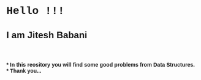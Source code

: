 <!DOCTYPE html>
<html lang="en">
<head>
    <meta charset="UTF-8">
    <meta http-equiv="X-UA-Compatible" content="IE=edge">
    <meta name="viewport" content="width=device-width, initial-scale=1.0">
    <title>Readme</title>
    <style>
        h1{
            font-family: 'Courier New', Courier, monospace;
        }
        h2{
            font-family: 'Franklin Gothic Medium', 'Arial Narrow', Arial, sans-serif;
            font-size:x-large;
        }
        h4{
            font-family: Arial, Helvetica, sans-serif;
        }
    </style>
</head>
<body>
    <h1>Hello !!!</h1>
    <h2>I am Jitesh Babani</h2><br>
    <h4>
        * In this reository you will find some good problems from Data Structures.<br>
        * Thank you...
    </h4>
</body>
</html>

